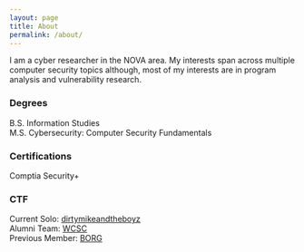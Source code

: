 ```yaml
---
layout: page
title: About
permalink: /about/
---
```


I am a cyber researcher in the NOVA area. My interests span across multiple computer security topics although, most of my interests are in program analysis and vulnerability research.  

### Degrees

B.S. Information Studies  
M.S. Cybersecurity: Computer Security Fundamentals 

### Certifications

Comptia Security+

### CTF

Current Solo: [dirtymikeandtheboyz](https://ctftime.org/team/58884)  
Alumni Team: [WCSC](https://ctftime.org/team/315)  
Previous Member: [BORG](https://ctftime.org/team/23278)  

